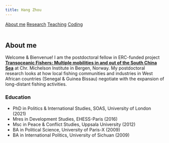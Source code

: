 ```yaml
---
title: Hang Zhou
---
```


<div class="topnav">
  <a class="active" href="About me">About me</a>
  <a href="Research">Research</a>
  <a href="Teaching">Teaching</a>
  <a href="Coding">Coding</a>
</div>

<br>

## About me

Welcome & Bienvenue! I am the postdoctoral fellow in ERC-funded project **[Transoceanic Fishers: Multiple mobilities in and out of the South China Sea](https://www.cmi.no/projects/2195-transoceanic-fishers-multiple-mobilities-in-and-out-of-the-south-china-sea)** at Chr. Michelson Institute in Bergen, Norway. My postdoctoral research looks at how local fishing communities and industries in West African countries (Senegal & Guinea Bissau) negotiate with the expansion of long-distant fishing activities. 


### Education
  * PhD in Politics & International Studies, SOAS, University of London (2021)
  * Mres in Development Studies, EHESS-Paris (2016)
  * Msc in Peace & Conflict Studies, Uppsala University (2012)
  * BA in Political Science, University of Paris-X (2009)
  * BA in International Politics, University of Sichuan (2009)
  




